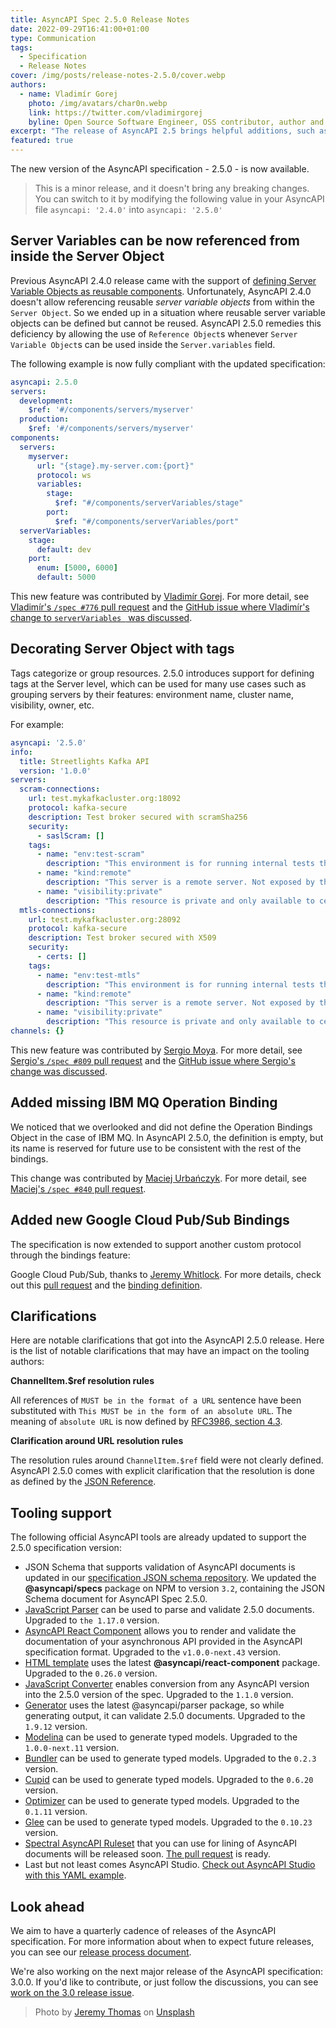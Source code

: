 ```yaml
---
title: AsyncAPI Spec 2.5.0 Release Notes
date: 2022-09-29T16:41:00+01:00
type: Communication
tags:
  - Specification
  - Release Notes
cover: /img/posts/release-notes-2.5.0/cover.webp
authors:
  - name: Vladimír Gorej
    photo: /img/avatars/char0n.webp
    link: https://twitter.com/vladimirgorej
    byline: Open Source Software Engineer, OSS contributor, author and content creator.
excerpt: "The release of AsyncAPI 2.5 brings helpful additions, such as extended Server Variables reusability and many clarifications."
featured: true
---
```


The new version of the AsyncAPI specification - 2.5.0 - is now available.

> This is a minor release, and it doesn't bring any breaking changes. You can switch to it by modifying the following value in your AsyncAPI file `asyncapi: '2.4.0'` into `asyncapi: '2.5.0'`

## Server Variables can be now referenced from inside the Server Object 

Previous AsyncAPI 2.4.0 release came with the support of [defining Server Variable Objects as reusable components](https://www.asyncapi.com/blog/release-notes-2.4.0#server-variables-can-be-now-referenced-from-components).
Unfortunately, AsyncAPI 2.4.0 doesn't allow referencing reusable _server variable objects_ from within the `Server Object`.
So we ended up in a situation where reusable server variable objects can be defined but cannot be reused.
AsyncAPI 2.5.0 remedies this deficiency by allowing the use of `Reference Object`s whenever `Server Variable Object`s can be used inside the `Server.variables` field.

The following example is now fully compliant with the updated specification:

```yaml
asyncapi: 2.5.0
servers:
  development:
    $ref: '#/components/servers/myserver'
  production:
    $ref: '#/components/servers/myserver'
components:
  servers:
    myserver:
      url: "{stage}.my-server.com:{port}"
      protocol: ws
      variables:
        stage:
          $ref: "#/components/serverVariables/stage"
        port:
          $ref: "#/components/serverVariables/port"
  serverVariables:
    stage:
      default: dev
    port:
      enum: [5000, 6000]
      default: 5000
```

This new feature was contributed by [Vladimír Gorej](https://github.com/char0n). For more detail, see [Vladimír's `/spec #776` pull request](https://github.com/asyncapi/spec/pull/776) and the [GitHub issue where Vladimír's change to `serverVariables ` was discussed](https://github.com/asyncapi/spec/issues/775).

## Decorating Server Object with tags

Tags categorize or group resources. 2.5.0 introduces support for defining tags at the Server level, which can be used for many use cases such as grouping servers by their features: environment name, cluster name, visibility, owner, etc.

For example:

```yaml
asyncapi: '2.5.0'
info:
  title: Streetlights Kafka API
  version: '1.0.0'
servers:
  scram-connections:
    url: test.mykafkacluster.org:18092
    protocol: kafka-secure
    description: Test broker secured with scramSha256
    security:
      - saslScram: []
    tags:
      - name: "env:test-scram"
        description: "This environment is for running internal tests through scramSha256"
      - name: "kind:remote"
        description: "This server is a remote server. Not exposed by the application"
      - name: "visibility:private"
        description: "This resource is private and only available to certain users"  
  mtls-connections:
    url: test.mykafkacluster.org:28092
    protocol: kafka-secure
    description: Test broker secured with X509
    security:
      - certs: []
    tags:
      - name: "env:test-mtls"
        description: "This environment is for running internal tests through mTLS"
      - name: "kind:remote"
        description: "This server is a remote server. Not exposed by the application"
      - name: "visibility:private"
        description: "This resource is private and only available to certain users"
channels: {}
```

This new feature was contributed by [Sergio Moya](https://github.com/smoya). For more detail, see [Sergio's `/spec #809` pull request](https://github.com/asyncapi/spec/pull/809) and the [GitHub issue where Sergio's change was discussed](https://github.com/asyncapi/spec/issues/654).

## Added missing IBM MQ Operation Binding

We noticed that we overlooked and did not define the Operation Bindings Object in the case of IBM MQ. 
In AsyncAPI 2.5.0, the definition is empty, but its name is reserved for future use to be consistent with the rest of the bindings.

This change was contributed by [Maciej Urbańczyk](https://github.com/magicmatatjahu). For more detail, see [Maciej's `/spec #840` pull request](https://github.com/asyncapi/spec/pull/840).

## Added new Google Cloud Pub/Sub Bindings

The specification is now extended to support another custom protocol through the bindings feature:

Google Cloud Pub/Sub, thanks to [Jeremy Whitlock](https://github.com/whitlockjc). For more details, check out this [pull request](https://github.com/asyncapi/spec/pull/836) and the [binding definition](https://github.com/asyncapi/bindings/tree/master/googlepubsub).

## Clarifications

Here are notable clarifications that got into the AsyncAPI 2.5.0 release. Here is the list of notable clarifications that may have an impact on the tooling authors:

**ChannelItem.$ref resolution rules**

All references of `MUST be in the format of a URL` sentence have been substituted with `This MUST be in the form of an absolute URL`.
The meaning of `absolute URL` is now defined by [RFC3986, section 4.3](https://datatracker.ietf.org/doc/html/rfc3986#section-4.3).

**Clarification around URL resolution rules**

The resolution rules around `ChannelItem.$ref` field were not clearly defined. AsyncAPI 2.5.0 comes with explicit clarification that the resolution is done as defined by the [JSON Reference](https://tools.ietf.org/html/draft-pbryan-zyp-json-ref-03).

## Tooling support

The following official AsyncAPI tools are already updated to support the 2.5.0 specification version:
- JSON Schema that supports validation of AsyncAPI documents is updated in our [specification JSON schema repository](https://github.com/asyncapi/spec-json-schemas). We updated the **@asyncapi/specs** package on NPM to version `3.2`, containing the JSON Schema document for AsyncAPI Spec 2.5.0.
- [JavaScript Parser](https://github.com/asyncapi/parser-js/) can be used to parse and validate 2.5.0 documents. Upgraded to `the 1.17.0` version.
- [AsyncAPI React Component](https://github.com/asyncapi/asyncapi-react) allows you to render and validate the documentation of your asynchronous API provided in the AsyncAPI specification format. Upgraded to the `v1.0.0-next.43` version.
- [HTML template](https://github.com/asyncapi/html-template) uses the latest **@asyncapi/react-component** package. Upgraded to the `0.26.0` version.
- [JavaScript Converter](https://github.com/asyncapi/converter-js/) enables conversion from any AsyncAPI version into the 2.5.0 version of the spec. Upgraded to the `1.1.0` version.
- [Generator](https://github.com/asyncapi/generator/) uses the latest @asyncapi/parser package, so while generating output, it can validate 2.5.0 documents. Upgraded to the `1.9.12` version.
- [Modelina](https://github.com/asyncapi/modelina/) can be used to generate typed models. Upgraded to the `1.0.0-next.11` version.
- [Bundler](https://github.com/asyncapi/bundler) can be used to generate typed models. Upgraded to the `0.2.3` version.
- [Cupid](https://github.com/asyncapi/cupid) can be used to generate typed models. Upgraded to the `0.6.20` version.
- [Optimizer](https://github.com/asyncapi/optimizer) can be used to generate typed models. Upgraded to the `0.1.11` version.
- [Glee](https://github.com/asyncapi/glee) can be used to generate typed models. Upgraded to the `0.10.23` version.
- [Spectral AsyncAPI Ruleset](https://meta.stoplight.io/docs/spectral/1e63ffd0220f3-async-api-rules) that you can use for lining of AsyncAPI documents will be released soon. [The pull request](https://github.com/stoplightio/spectral/pull/2292) is ready.
- Last but not least comes AsyncAPI Studio. [Check out AsyncAPI Studio with this YAML example](https://studio.asyncapi.com/?url=https://raw.githubusercontent.com/asyncapi/spec/v2.5.0/examples/websocket-gemini.yml).

## Look ahead

We aim to have a quarterly cadence of releases of the AsyncAPI specification. For more information about when to expect future releases, you can see our [release process document](https://github.com/asyncapi/spec/blob/master/RELEASE_PROCESS.md#release-cadence).

We're also working on the next major release of the AsyncAPI specification: 3.0.0. If you'd like to contribute, or just follow the discussions, you can see [work on the 3.0 release issue](https://github.com/asyncapi/spec/issues/691).

> Photo by <a href="https://unsplash.com/@jeremythomasphoto?utm_source=unsplash&utm_medium=referral&utm_content=creditCopyText">Jeremy Thomas</a> on <a href="https://unsplash.com/?utm_source=unsplash&utm_medium=referral&utm_content=creditCopyText">Unsplash</a>

